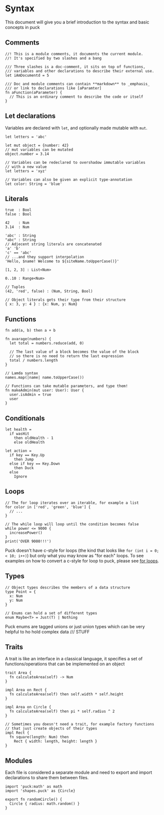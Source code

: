 # Syntax
This document will give you a brief introduction to the syntax and basic concepts in puck

## Comments
```puck
//! This is a module comments, it documents the current module.
//! It's specified by two slashes and a bang

/// Three slashes is a doc-comment, it sits on top of functions,
/// variables and other declarations to describe their external use.
let iAmDocumentd = 5

/// Doc and module comments can contain **markdown** to _emphasis_
/// or link to declarations like [aParamter]
fn aFunction(aParameter) {
  // This is an ordinary comment to describe the code or itself
}
```

## Let declarations
Variables are declared with `let`, and optionally made mutable with `mut`.
```puck
let letters = 'abc'

let mut object = {number: 42}
// mut variables can be mutated
object.number = 3.14

// Variables can be redeclared to overshadow immutable variables
// with a new value
let letters = 'xyz'

// Variables can also be given an explicit type-annotation
let color: String = 'blue' 
```

## Literals
```puck
true  : Bool
false : Bool

42    : Num
3.14  : Num

'abc' : String
"abc" : String
// Adjecent string literals are concatenated
'a' 'b'
'c' == 'abc'
// ...and they support interpolation
'Hello, $name! Welcome to ${siteName.toUpperCase()}'

[1, 2, 3] : List<Num>

0..10 : Range<Num>

// Tuples
(42, 'red', false) : (Num, String, Bool)

// Object literals gets their type from their structure
{ x: 3, y: 4 } : {x: Num, y: Num} 
```

## Functions
```puck
fn add(a, b) then a + b

fn avarage(numbers) {
  let total = numbers.reduce(add, 0)

  // The last value of a block becomes the value of the block
  // so there is no need to return the last expression
  total / numbers.length
}

// Lamda syntax
names.map(|name| name.toUpperCase())

// Functions can take mutable parameters, and type them!
fn makeAdmin(mut user: User): User {
  user.isAdmin = true
  user
}
```

## Conditionals
```puck
let health =
  if wasHit
    then oldHealth - 1
    else oldHealth

let action =
  if key == Key.Up
    then Jump
  else if key == Key.Down
    then Duck
  else
    Ignore
```

## Loops
```puck
// The for loop iterates over an iterable, for example a list
for color in ['red', 'green', 'blue'] {
  // ...
}

// The while loop will loop until the condition becomes false
while power <= 9000 {
  increasePower()
}
print('OVER 9000!!!')
```

Puck doesn't have c-style for loops (the kind that looks like `for (int i = 0; < 10; i++)`) but
only what you may know as "for each" loops. To see examples on how to convert a c-style for loop
to puck, please see [for loops](for_loops.md).


## Types
```puck
// Object types describes the members of a data structure
type Point = {
  x: Num
  y: Num
}

// Enums can hold a set of different types  
enum Maybe<T> = Just(T) | Nothing
```

Puck enums are tagged unions or just union types which can be 
very helpful to ho hold complex data /// STUFF

## Traits
A trait is like an interface in a classical language, it specifies
a set of functions/operations that can be implemented on an object
```puck
trait Area {
  fn calculateArea(self) -> Num
}

impl Area on Rect {
  fn calculateArea(self) then self.width * self.height
}

impl Area on Circle {
  fn calculateArea(self) then pi * self.radius ^ 2
}

// Sometimes you doesn't need a trait, for example factory functions
// that just create objects of their types
impl Rect {
  fn square(length: Num) then 
    Rect { width: length, height: length }
}
```

## Modules
Each file is considered a separate module and need to export and import
declarations to share them between files.
```puck
import 'puck:math' as math
import 'shapes.puck' as {Circle}

export fn randomCircle() {
  Circle { radius: math.random() }
}
```
